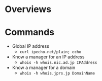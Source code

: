 # Overviews

# Commands
- Global IP address
    - `curl ipecho.net/plain; echo`
- Know a manager for an IP address
    - `whois -h whois.nic.ad.jp IPAddress`
- Know a manager for a domain
    - `whois -h whois.jprs.jp DomainName`